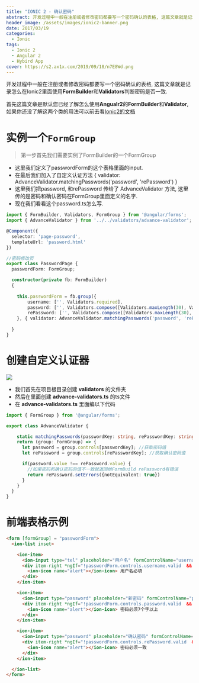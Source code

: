 ```yaml
---
title: "IONIC 2 - 确认密码"
abstract: 开发过程中一般在注册或者修改密码都要写一个密码确认的表格, 这篇文章就是记录怎么在Ionic2里面使用FormBuilder和Validators判断密码是否一致.
header_image: /assets/images/ionic2-banner.png
date: 2017/03/19
categories:
  - Ionic
tags:
  - Ionic 2
  - Angular 2
  - Hybird App
cover: https://s2.ax1x.com/2019/09/18/n7E8Wd.png
---
```


开发过程中一般在注册或者修改密码都要写一个密码确认的表格, 这篇文章就是记录怎么在Ionic2里面使用**FormBuilder**和**Validators**判断密码是否一致.

首先这篇文章是默认您已经了解怎么使用**Angualr2**的**FormBuilder**和**Validator**, 如果你还没了解这两个类的用法可以前去看[Ionic2的文档](https://ionicframework.com/docs/v2/resources/forms/)

# 实例一个`FormGroup`

> 第一步首先我们需要实例了FormBuilder的一个FormGroup

+ 这里我们定义了passwordForm的这个表格里面的input.
+ 在最后我们加入了自定义认证方法 { validator: AdvanceValidator.matchingPasswords('password', 'rePassword') }
+ 这里我们把password, 和rePassword 传给了 AdvanceValidator 方法, 这里传的是密码和确认密码在FormGroup里面定义的名字.
+ 现在我们看看这个password.ts怎么写.

```typescript
import { FormBuilder, Validators, FormGroup } from '@angular/forms';
import { AdvanceValidator } from '../../validators/advance-validator';

@Component({
  selector: 'page-password',
  templateUrl: 'password.html'
})

//密码修改页
export class PasswordPage {
  passwordForm: FormGroup;

  constructor(private fb: FormBuilder) 
  {
    
    this.passwordForm = fb.group({
        username: ['', Validators.required],
        password: ['', Validators.compose([Validators.maxLength(30), Validators.minLength(7), Validators.required])],
        rePassword: ['', Validators.compose([Validators.maxLength(30), Validators.minLength(7), Validators.required])],
    }, { validator: AdvanceValidator.matchingPasswords('password', 'rePassword') });
    
  }
}
```

# 创建自定义认证器

![](https://github.com/Bennygx/bennygx.github.io/blob/master/assets/images/advance-validator-screenshot.png?raw=true)

+ 我们首先在项目根目录创建 **validators** 的文件夹
+ 然后在里面创建 **advance-validators.ts** 的ts文件
+ 在 **advance-validators.ts** 里面编以下代码

```typescript
import { FormGroup } from '@angular/forms';

export class AdvanceValidator {

	static matchingPasswords(passwordKey: string, rePasswordKey: string) {
    return (group: FormGroup) => {
      let password = group.controls[passwordKey]; //获取密码值
      let rePassword = group.controls[rePasswordKey]; //获取确认密码值

      if(password.value !== rePassword.value) {
        //如果密码和确认密码的值不一致就返回给FormBuild rePassword有错误
        return rePassword.setErrors({notEquivalent: true}) 
      }
    }
  }
}
```

# 前端表格示例

```html
<form [formGroup] = "passwordForm">
  <ion-list inset>

    <ion-item>
      <ion-input type="tel" placeholder="用户名" formControlName="username"></ion-input>
      <div item-right *ngIf="!passwordForm.controls.username.valid  && (passwordForm.controls.username.dirty)">
        <ion-icon name="alert"></ion-icon> 用户名必填
      </div>
    </ion-item>

    <ion-item>
      <ion-input type="password" placeholder="新密码" formControlName="password"></ion-input>
      <div item-right *ngIf="!passwordForm.controls.password.valid  && (passwordForm.controls.password.dirty)" >
        <ion-icon name="alert"></ion-icon> 密码必须7个字以上
      </div>
    </ion-item>

    <ion-item>
      <ion-input type="password" placeholder="确认密码" formControlName="rePassword"></ion-input>
      <div item-right *ngIf="!passwordForm.controls.rePassword.valid  && (passwordForm.controls.rePassword.dirty)" >
        <ion-icon name="alert"></ion-icon> 密码必须一致
      </div>
    </ion-item>

  </ion-list>
</form>
```
